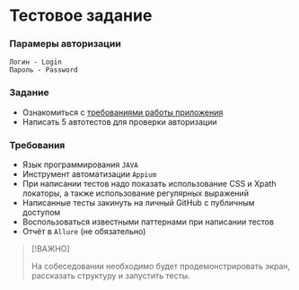 # Тестовое задание 
### Парамеры авторизации
```
Логин - Login
Пароль - Password
```
### Задание
- Ознакомиться с [требованиями работы приложения](Требования%20работы%20приложения.docx)
- Написать 5 автотестов для проверки авторизации
### Требования
- Язык программирования `JAVA`
- Инструмент автоматизации `Appium`
- При написании тестов надо показать использование CSS и Xpath локаторы, а также использование регулярных выражений
- Написанные тесты закинуть на личный GitHub с публичным доступом
- Воспользоваться известными паттернами при написании тестов
- Отчёт в `Allure` (не обязательно)

>[!ВАЖНО]
>
>На собеседовании необходимо будет продемонстрировать экран, рассказать структуру и запустить тесты.
